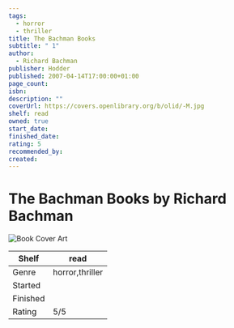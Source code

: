 ```yaml
---
tags:
  - horror
  - thriller
title: The Bachman Books
subtitle: " 1"
author:
  - Richard Bachman
publisher: Hodder
published: 2007-04-14T17:00:00+01:00
page_count: 
isbn: 
description: ""
coverUrl: https://covers.openlibrary.org/b/olid/-M.jpg
shelf: read
owned: true
start_date: 
finished_date: 
rating: 5
recommended_by: 
created: 
---
```


# The Bachman Books by Richard Bachman

![Book Cover Art](https://covers.openlibrary.org/b/olid/-M.jpg)

| Shelf | read |
| --- | --- |
| Genre | horror,thriller |
| Started |  |
| Finished |  |
| Rating | 5/5 |

